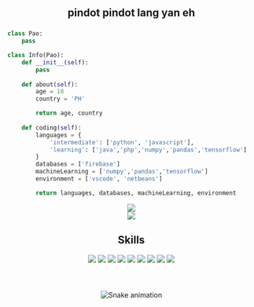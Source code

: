 <h2 align="center">pindot pindot lang yan eh</h2>

###

```python
class Pao:
    pass

class Info(Pao):
    def __init__(self):
        pass
    
    def about(self):
        age = 18
        country = 'PH'

        return age, country
    
    def coding(self):
        languages = {
            'intermediate': ['python', 'javascript'],
            'learning': ['java','php','numpy','pandas','tensorflow']
        }
        databases = ['firebase']
        machineLearning = ['numpy','pandas','tensorflow']
        environment = ['vscode', 'netbeans']

        return languages, databases, machineLearning, environment
```

<div align="center">
  <img src="https://github-readme-stats.vercel.app/api?username=sudo-paoo&theme=dark&hide_border=false&include_all_commits=true&count_private=true">
    <br>
  <img src="https://github-readme-stats.vercel.app/api/top-langs/?username=sudo-paoo&theme=dark&hide_border=false&include_all_commits=true&count_private=true&layout=compact">
</div>

<div>
  
</div>

<div align="center">
    <h2>Skills</h2>
  <p align="center">
    <img src="https://img.shields.io/badge/java-%23ED8B00.svg?style=for-the-badge&logo=openjdk&logoColor=white">
    <img src="https://img.shields.io/badge/python-3670A0?style=for-the-badge&logo=python&logoColor=ffdd54">
    <img src="https://img.shields.io/badge/javascript-%23323330.svg?style=for-the-badge&logo=javascript&logoColor=%23F7DF1E">
    <img src="https://img.shields.io/badge/firebase-%23039BE5.svg?style=for-the-badge&logo=firebase">
    <img src="https://img.shields.io/badge/node.js-6DA55F?style=for-the-badge&logo=node.js&logoColor=white">
    <img src="https://img.shields.io/badge/php-%23777BB4.svg?style=for-the-badge&logo=php&logoColor=white">
    <img src="https://img.shields.io/badge/numpy-%23013243.svg?style=for-the-badge&logo=numpy&logoColor=white">
    <img src="https://img.shields.io/badge/pandas-%23150458.svg?style=for-the-badge&logo=pandas&logoColor=white">
    <img src="https://img.shields.io/badge/TensorFlow-%23FF6F00.svg?style=for-the-badge&logo=TensorFlow&logoColor=white">
  </p>
</div>

###

<br clear="both">
<p align="center">
  <img src="https://raw.githubusercontent.com/sudo-paoo/sudo-paoo/output/snake.svg" alt="Snake animation" />
</p>


###

 <!--<img src="https://github-readme-stats.vercel.app/api?username=sudo-paoo&theme=dark&hide_border=false&include_all_commits=true&count_private=true">-->
 <!-- <img src="https://github-readme-streak-stats.herokuapp.com/?user=sudo-paoo&theme=dark&hide_border=false"><br> -->
